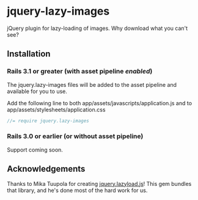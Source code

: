 # jquery-lazy-images

jQuery plugin for lazy-loading of images. Why download what you can't see?

## Installation

### Rails 3.1 or greater (with asset pipeline *enabled*)

The jquery.lazy-images files will be added to the asset pipeline and available for you to use.

Add the following line to both app/assets/javascripts/application.js and to app/assets/stylesheets/application.css

```js
//= require jquery.lazy-images
```

### Rails 3.0 or earlier (or without asset pipeline)

Support coming soon.

## Acknowledgements

Thanks to Mika Tuupola for creating [jquery.lazyload.js](http://www.appelsiini.net/projects/lazyload)!
This gem bundles that library, and he's done most of the hard work for us.